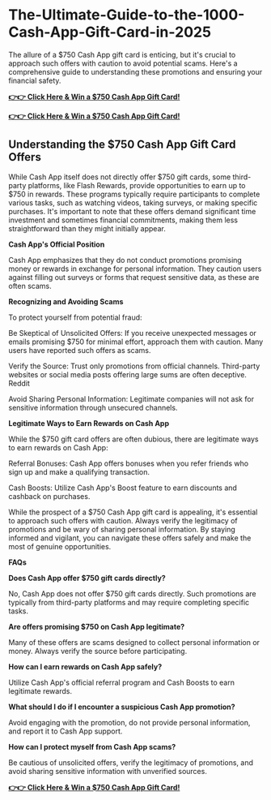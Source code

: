 # The-Ultimate-Guide-to-the-1000-Cash-App-Gift-Card-in-2025
​The allure of a $750 Cash App gift card is enticing, but it's crucial to approach such offers with caution to avoid potential scams. Here's a comprehensive guide to understanding these promotions and ensuring your financial safety.​

**[👉👉 Click Here & Win a $750 Cash App Gift Card!](https://ouroffers.xyz/Cash-App/)**

**[👉👉 Click Here & Win a $750 Cash App Gift Card!](https://ouroffers.xyz/Cash-App/)**

## Understanding the $750 Cash App Gift Card Offers

While Cash App itself does not directly offer $750 gift cards, some third-party platforms, like Flash Rewards, provide opportunities to earn up to $750 in rewards. These programs typically require participants to complete various tasks, such as watching videos, taking surveys, or making specific purchases. It's important to note that these offers demand significant time investment and sometimes financial commitments, making them less straightforward than they might initially appear. ​

**Cash App's Official Position**

Cash App emphasizes that they do not conduct promotions promising money or rewards in exchange for personal information. They caution users against filling out surveys or forms that request sensitive data, as these are often scams. ​

**Recognizing and Avoiding Scams**

To protect yourself from potential fraud:

Be Skeptical of Unsolicited Offers: If you receive unexpected messages or emails promising $750 for minimal effort, approach them with caution. Many users have reported such offers as scams. ​

Verify the Source: Trust only promotions from official channels. Third-party websites or social media posts offering large sums are often deceptive.​
Reddit

Avoid Sharing Personal Information: Legitimate companies will not ask for sensitive information through unsecured channels.​

**Legitimate Ways to Earn Rewards on Cash App**

While the $750 gift card offers are often dubious, there are legitimate ways to earn rewards on Cash App:

Referral Bonuses: Cash App offers bonuses when you refer friends who sign up and make a qualifying transaction.​

Cash Boosts: Utilize Cash App's Boost feature to earn discounts and cashback on purchases.​



While the prospect of a $750 Cash App gift card is appealing, it's essential to approach such offers with caution. Always verify the legitimacy of promotions and be wary of sharing personal information. By staying informed and vigilant, you can navigate these offers safely and make the most of genuine opportunities.​

**FAQs**

**Does Cash App offer $750 gift cards directly?**

No, Cash App does not offer $750 gift cards directly. Such promotions are typically from third-party platforms and may require completing specific tasks.

**Are offers promising $750 on Cash App legitimate?**

Many of these offers are scams designed to collect personal information or money. Always verify the source before participating.

**How can I earn rewards on Cash App safely?**

Utilize Cash App's official referral program and Cash Boosts to earn legitimate rewards.

**What should I do if I encounter a suspicious Cash App promotion?**

Avoid engaging with the promotion, do not provide personal information, and report it to Cash App support.

**How can I protect myself from Cash App scams?**

Be cautious of unsolicited offers, verify the legitimacy of promotions, and avoid sharing sensitive information with unverified sources.

**[👉👉 Click Here & Win a $750 Cash App Gift Card!](https://ouroffers.xyz/Cash-App/)**
